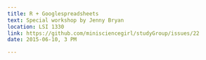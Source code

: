 ```yaml
---
title: R + Googlespreadsheets
text: Special workshop by Jenny Bryan
location: LSI 1330
link: https://github.com/minisciencegirl/studyGroup/issues/22
date: 2015-06-10, 3 PM

---
```

